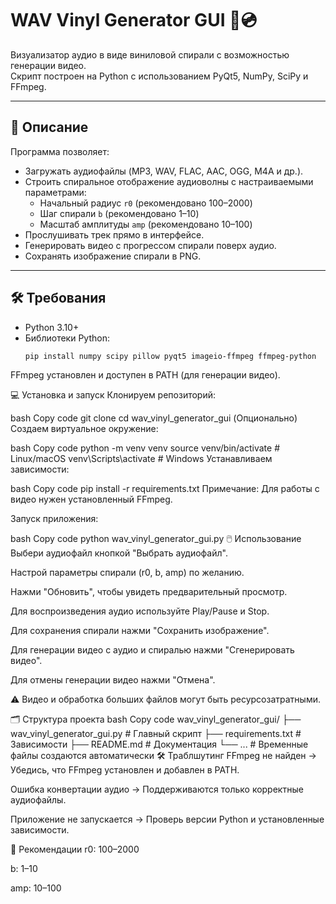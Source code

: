 # WAV Vinyl Generator GUI 🎵💿

Визуализатор аудио в виде виниловой спирали с возможностью генерации видео.  
Скрипт построен на Python с использованием PyQt5, NumPy, SciPy и FFmpeg.

---

## 📌 Описание

Программа позволяет:

- Загружать аудиофайлы (MP3, WAV, FLAC, AAC, OGG, M4A и др.).
- Строить спиральное отображение аудиоволны с настраиваемыми параметрами:
  - Начальный радиус `r0` (рекомендовано 100–2000)
  - Шаг спирали `b` (рекомендовано 1–10)
  - Масштаб амплитуды `amp` (рекомендовано 10–100)
- Прослушивать трек прямо в интерфейсе.
- Генерировать видео с прогрессом спирали поверх аудио.
- Сохранять изображение спирали в PNG.

---

## 🛠️ Требования

- Python 3.10+  
- Библиотеки Python:
  ```bash
  pip install numpy scipy pillow pyqt5 imageio-ffmpeg ffmpeg-python
FFmpeg установлен и доступен в PATH (для генерации видео).

💻 Установка и запуск
Клонируем репозиторий:

bash
Copy code
git clone <your-repo-url>
cd wav_vinyl_generator_gui
(Опционально) Создаем виртуальное окружение:

bash
Copy code
python -m venv venv
source venv/bin/activate  # Linux/macOS
venv\Scripts\activate     # Windows
Устанавливаем зависимости:

bash
Copy code
pip install -r requirements.txt
Примечание: Для работы с видео нужен установленный FFmpeg.

Запуск приложения:

bash
Copy code
python wav_vinyl_generator_gui.py
🖱️ Использование
Выбери аудиофайл кнопкой "Выбрать аудиофайл".

Настрой параметры спирали (r0, b, amp) по желанию.

Нажми "Обновить", чтобы увидеть предварительный просмотр.

Для воспроизведения аудио используйте Play/Pause и Stop.

Для сохранения спирали нажми "Сохранить изображение".

Для генерации видео с аудио и спиралью нажми "Сгенерировать видео".

Для отмены генерации видео нажми "Отмена".

⚠️ Видео и обработка больших файлов могут быть ресурсозатратными.

🗂️ Структура проекта
bash
Copy code
wav_vinyl_generator_gui/
├── wav_vinyl_generator_gui.py  # Главный скрипт
├── requirements.txt            # Зависимости
├── README.md                   # Документация
└── ...                         # Временные файлы создаются автоматически
🛠️ Траблшутинг
FFmpeg не найден → Убедись, что FFmpeg установлен и добавлен в PATH.

Ошибка конвертации аудио → Поддерживаются только корректные аудиофайлы.

Приложение не запускается → Проверь версии Python и установленные зависимости.

🎨 Рекомендации
r0: 100–2000

b: 1–10

amp: 10–100
